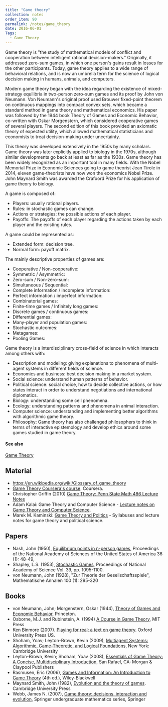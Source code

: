 ```yaml
---
title: "Game theory"
collection: notes
order_item: 90
permalink: /notes/game_theory
date: 2016-06-01
Tags:
  - Game Theory
---
```


Game theory is "the study of mathematical models of conflict and cooperation between intelligent rational decision-makers." Originally, it addressed zero-sum games, in which one person's gains result in losses for the other participants. Today, game theory applies to a wide range of behavioral relations, and is now an umbrella term for the science of logical decision making in humans, animals, and computers.

Modern game theory began with the idea regarding the existence of mixed-strategy equilibria in two-person zero-sum games and its proof by John von Neumann. Von Neumann's original proof used Brouwer fixed-point theorem on continuous mappings into compact convex sets, which became a standard method in game theory and mathematical economics. His paper was followed by the 1944 book Theory of Games and Economic Behavior, co-written with Oskar Morgenstern, which considered cooperative games of several players. The second edition of this book provided an axiomatic theory of expected utility, which allowed mathematical statisticians and economists to treat decision-making under uncertainty.

This theory was developed extensively in the 1950s by many scholars. Game theory was later explicitly applied to biology in the 1970s, although similar developments go back at least as far as the 1930s. Game theory has been widely recognized as an important tool in many fields. With the Nobel Memorial Prize in Economic Sciences going to game theorist Jean Tirole in 2014, eleven game-theorists have now won the economics Nobel Prize. John Maynard Smith was awarded the Crafoord Prize for his application of game theory to biology.

A game is composed of:
* Players: usually rational players.
* Rules: in stochastic games can change.
* Actions or strategies: the possible actions of each player.
* Payoffs: The payoffs of each player regarding the actions taken by each player and the existing rules.

A game could be represented as:
* Extended form: decision tree.
* Normal form: payoff matrix.

The mainly descriptive properties of games are:
* Cooperative / Non-cooperative: 
* Symmetric / Asymmetric: 
* Zero-sum / Non-zero-sum: 
* Simultaneous / Sequential: 
* Complete information / incomplete information: 
* Perfect information / imperfect information: 
* Combinatorial games: 
* Finite-time games / Infinitely long games:
* Discrete games / continuous games:
* Differential games: 
* Many-player and population games: 
* Stochastic outcomes:
* Metagames: 
* Pooling Games:


Game theory is a interdisciplinary cross-field of science in which interacts among others with:
* Description and modeling: giving explanations to phenomena of multi-agent systems in different fields of science.
* Economics and business: best decision making in a market system.
* Social science: understand human patterns of behavior.
* Political science: social choice, how to decide collective actions, or how states interact in order to understand negotiations and international diplomatics.
* Biology: understanding some cell phenomena.
* Ecology: understanding patterns and phenomena in animal interaction.
* Computer science: understanding and implementing better algorithms with algorithmic game theory.
* Philosophy: Game theory has also challenged philosophers to think in terms of interactive epistemology and develop ethics around some games studied in game theory.


#### See also
[Game Theory](/notes/game_theory)


## Material
* https://en.wikipedia.org/wiki/Glossary_of_game_theory
* [Game Theory Coursera's course](https://www.coursera.org/course/gametheory). Coursera.
* Christopher Griffin (2010) [Game Theory: Penn State Math 486 Lecture Notes](http://www.personal.psu.edu/cxg286/Math486.pdf)
* Adam Kalai: Game Theory and Computer Science - [Lecture notes on Game Theory and Computer Science](https://wiki.cc.gatech.edu/theory/index.php/CS_8803_-_Game_Theory_and_Computer_Science._Spring_2008).
* Marek M. Kaminski: [Game Theory and Politics](https://webfiles.uci.edu/mkaminsk/www/courses.html) - Syllabuses and lecture notes for game theory and political science.


## Papers
* Nash, John (1950), [Equilibrium points in n-person games](http://www.calpoly.edu/~aamendes/GTweb/Nash.pdf), Proceedings of the National Academy of Sciences of the United States of America 36 (1): 48-49,
* Shapley, L.S. (1953), [Stochastic Games](http://www.pnas.org/content/39/10/1095.full), Proceedings of National Academy of Science Vol. 39, pp. 1095-1100.
* von Neumann, John (1928), "Zur Theorie der Gesellschaftsspiele", Mathematische Annalen 100 (1): 295-320


## Books
* von Neumann, John; Morgenstern, Oskar (1944), [Theory of Games and Economic Behavior](https://www.goodreads.com/book/show/483055.Theory_of_Games_and_Economic_Behavior), Princeton.
* Osborne, M.J. and Rubinstein, A. (1994) [A Course in Game Theory](https://www.goodreads.com/book/show/232813.A_course_in_Game_Theory), MIT Press
* Ken Binmore (2007). [Playing for real: a text on game theory](https://www.goodreads.com/book/show/456183.Playing_for_Real). Oxford University Press US.
* Shoham, Yoav; Leyton-Brown, Kevin (2009), [Multiagent Systems: Algorithmic, Game-Theoretic, and Logical Foundations](https://www.goodreads.com/book/show/5241622-multiagent-systems), New York: Cambridge University
* Leyton-Brown, Kevin; Shoham, Yoav (2008), [Essentials of Game Theory: A Concise, Multidisciplinary Introduction](https://www.goodreads.com/book/show/4253377-essentials-of-game-theory), San Rafael, CA: Morgan & Claypool Publishers
* Rasmusen, Eric (2006), [Games and Information: An Introduction to Game Theory](https://www.goodreads.com/book/show/770962.Games_and_Information) (4th ed.), Wiley-Blackwell
* Maynard Smith, John (1982), [Evolution and the theory of games](https://www.goodreads.com/book/show/41862.Evolution_and_the_Theory_of_Games). Cambridge University Press
* Webb, James N. (2007), [Game theory: decisions, interaction and evolution](https://www.goodreads.com/book/show/770924.Game_Theory), Springer undergraduate mathematics series, Springer


